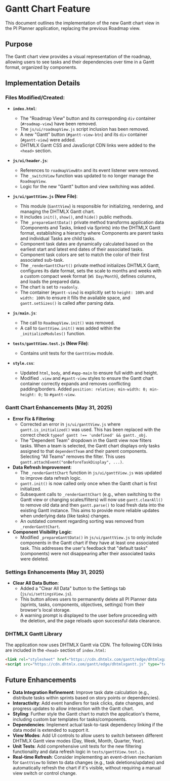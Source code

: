 # Gantt Chart Feature

This document outlines the implementation of the new Gantt chart view in the PI Planner application, replacing the previous Roadmap view.

## Purpose

The Gantt chart view provides a visual representation of the roadmap, allowing users to see tasks and their dependencies over time in a Gantt format, organized by components.

## Implementation Details

### Files Modified/Created:

*   **`index.html`**:
    *   The "Roadmap View" button and its corresponding `div` container (`#roadmap-view`) have been removed.
    *   The `js/ui/roadmapView.js` script inclusion has been removed.
    *   A new "Gantt" button (`#gantt-view-btn`) and its `div` container (`#gantt-view`) were added.
    *   DHTMLX Gantt CSS and JavaScript CDN links were added to the `<head>` section.

*   **`js/ui/header.js`**:
    *   References to `roadmapViewBtn` and its event listener were removed.
    *   The `_switchView` function was updated to no longer manage the `RoadmapView`.
    *   Logic for the new "Gantt" button and view switching was added.

*   **`js/ui/ganttView.js` (New File)**:
    *   This module (`GanttView`) is responsible for initializing, rendering, and managing the DHTMLX Gantt chart.
    *   It includes `init()`, `show()`, and `hide()` public methods.
    *   The `_prepareGanttData()` private method transforms application data (Components and Tasks, linked via Sprints) into the DHTMLX Gantt format, establishing a hierarchy where Components are parent tasks and individual Tasks are child tasks.
    *   Component task dates are dynamically calculated based on the earliest start and latest end dates of their associated tasks.
    *   Component task colors are set to match the color of their first associated sub-task.
    *   The `_renderGanttChart()` private method initializes DHTMLX Gantt, configures its date format, sets the scale to months and weeks with a custom compact week format (`WS Day/Month`), defines columns, and loads the prepared data.
    *   The chart is set to `readonly`.
    *   The container (`#gantt-view`) is explicitly set to `height: 100%` and `width: 100%` to ensure it fills the available space, and `gantt.setSizes()` is called after parsing data.

*   **`js/main.js`**:
    *   The call to `RoadmapView.init()` was removed.
    *   A call to `GanttView.init()` was added within the `_initializeModules()` function.

*   **`tests/ganttView.test.js` (New File)**:
    *   Contains unit tests for the `GanttView` module.

*   **`style.css`**:
    *   Updated `html`, `body`, and `#app-main` to ensure full width and height.
    *   Modified `.view` and `#gantt-view` styles to ensure the Gantt chart container correctly expands and removes conflicting padding/borders. Added `position: relative; min-width: 0; min-height: 0;` to `#gantt-view`.

### Gantt Chart Enhancements (May 31, 2025)

*   **Error Fix & Filtering**:
    *   Corrected an error in `js/ui/ganttView.js` where `gantt.is_initialized()` was used. This has been replaced with the correct check `typeof gantt !== 'undefined' && gantt._obj`.
    *   The "Dependent Team" dropdown in the Gantt view now filters tasks. When a team is selected, the Gantt chart displays only tasks assigned to that `dependentTeam` and their parent components. Selecting "All Teams" removes the filter. This uses `gantt.attachEvent("onBeforeTaskDisplay", ...)`.
*   **Data Refresh Improvement**:
    *   The `_renderGanttChart` function in `js/ui/ganttView.js` was updated to improve data refresh logic.
    *   `gantt.init()` is now called only once when the Gantt chart is first initialized.
    *   Subsequent calls to `_renderGanttChart` (e.g., when switching to the Gantt view or changing scales/filters) will now use `gantt.clearAll()` to remove old data and then `gantt.parse()` to load fresh data into the existing Gantt instance. This aims to provide more reliable updates when underlying data (like tasks) changes.
    *   An outdated comment regarding sorting was removed from `_renderGanttChart`.
*   **Component Visibility Logic**:
    *   Modified `_prepareGanttData()` in `js/ui/ganttView.js` to only include components in the Gantt chart if they have at least one associated task. This addresses the user's feedback that "default tasks" (components) were not disappearing after their associated tasks were deleted.

### Settings Enhancements (May 31, 2025)

*   **Clear All Data Button**:
    *   Added a "Clear All Data" button to the Settings tab (`js/ui/settingsView.js`).
    *   This button allows users to permanently delete all PI Planner data (sprints, tasks, components, objectives, settings) from their browser's local storage.
    *   A warning prompt is displayed to the user before proceeding with the deletion, and the page reloads upon successful data clearance.

### DHTMLX Gantt Library

The application now uses DHTMLX Gantt via CDN. The following CDN links are included in the `<head>` section of `index.html`:

```html
<link rel="stylesheet" href="https://cdn.dhtmlx.com/gantt/edge/dhtmlxgantt.css" type="text/css">
<script src="https://cdn.dhtmlx.com/gantt/edge/dhtmlxgantt.js" type="text/javascript"></script>
```

## Future Enhancements

*   **Data Integration Refinement**: Improve task date calculation (e.g., distribute tasks within sprints based on story points or dependencies).
*   **Interactivity**: Add event handlers for task clicks, date changes, and progress updates to allow interaction with the Gantt chart.
*   **Styling**: Further style the Gantt chart to match the application's theme, including custom bar templates for tasks/components.
*   **Dependencies**: Implement actual task-to-task dependency linking if the data model is extended to support it.
*   **View Modes**: Add UI controls to allow users to switch between different DHTMLX Gantt view modes (Day, Week, Month, Quarter, Year).
*   **Unit Tests**: Add comprehensive unit tests for the new filtering functionality and data refresh logic in `tests/ganttView.test.js`.
*   **Real-time Refresh**: Consider implementing an event-driven mechanism for `GanttView` to listen to data changes (e.g., task deletions/updates) and automatically refresh the chart if it's visible, without requiring a manual view switch or control change.
